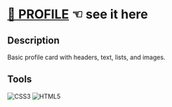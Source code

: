 # [🙂 PROFILE](https://guavalines.github.io/profile/) ☜ see it here

## Description
Basic profile card with headers, text, lists, and images.

## Tools
![CSS3](https://img.shields.io/badge/CSS3-1572B6?style=for-the-badge&logo=css3&logoColor=white)
![HTML5](https://img.shields.io/badge/HTML5-E34F26?style=for-the-badge&logo=html5&logoColor=white)
